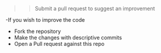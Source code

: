 >> Submit a pull request to suggest an improvement

-If you wish to improve the code 
 * Fork the repository
 * Make the changes with descriptive commits
 * Open a Pull request against this repo
